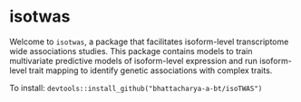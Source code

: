 # isotwas

Welcome to `isotwas`, a package that facilitates isoform-level transcriptome wide associations studies. This package contains models to train multivariate predictive models of isoform-level expression and run isoform-level trait mapping to identify genetic associations with complex traits.

To install: `devtools::install_github("bhattacharya-a-bt/isoTWAS")`
